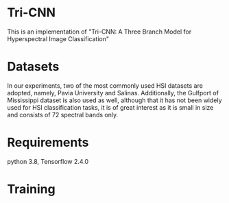 # Tri-CNN
This is an implementation of "Tri-CNN: A Three Branch Model for Hyperspectral Image Classification"

# Datasets
In our experiments, two of the most commonly used HSI datasets are adopted, namely, Pavia University and Salinas. Additionally, the Gulfport of Mississippi dataset is also used as well, although that it has not been widely used for HSI classification tasks, it is of great interest as it is small in size and consists of 72 spectral bands only.

# Requirements
python 3.8, Tensorflow 2.4.0

# Training 
